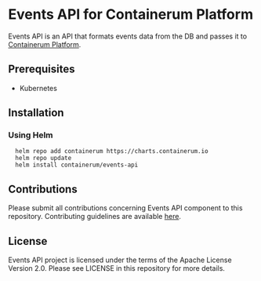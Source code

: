 # Events API for Containerum Platform
Events API is an API that formats events data from the DB and passes it to [Containerum Platform](https://github.com/containerum/containerum).

## Prerequisites
* Kubernetes

## Installation

### Using Helm

```
  helm repo add containerum https://charts.containerum.io
  helm repo update
  helm install containerum/events-api
```

## Contributions
Please submit all contributions concerning Events API component to this repository. Contributing guidelines are available [here](https://github.com/containerum/containerum/blob/master/CONTRIBUTING.md).

## License
Events API project is licensed under the terms of the Apache License Version 2.0. Please see LICENSE in this repository for more details.
